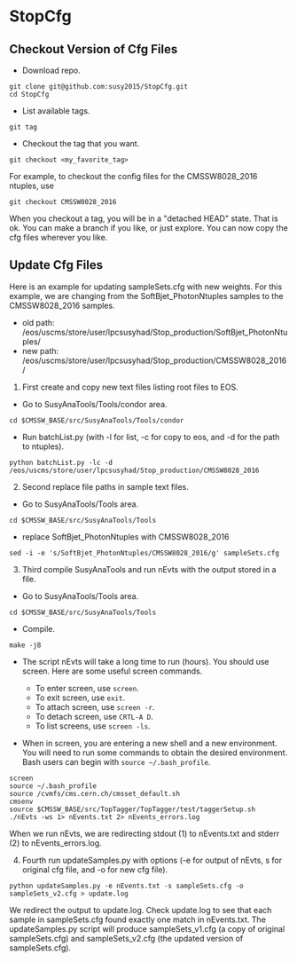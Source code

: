 # StopCfg

## Checkout Version of Cfg Files

- Download repo.
```
git clone git@github.com:susy2015/StopCfg.git
cd StopCfg
```
- List available tags.
```
git tag
```
- Checkout the tag that you want.
```
git checkout <my_favorite_tag>
```
For example, to checkout the config files for the CMSSW8028_2016 ntuples, use
```
git checkout CMSSW8028_2016
```
When you checkout a tag, you will be in a "detached HEAD" state. That is ok. You can make a branch if you like, or just explore. You can now copy the cfg files wherever you like.

## Update Cfg Files

Here is an example for updating sampleSets.cfg with new weights.
For this example, we are changing from the SoftBjet_PhotonNtuples samples to the CMSSW8028_2016 samples.
- old path: /eos/uscms/store/user/lpcsusyhad/Stop_production/SoftBjet_PhotonNtuples/
- new path: /eos/uscms/store/user/lpcsusyhad/Stop_production/CMSSW8028_2016/

1. First create and copy new text files listing root files to EOS.

- Go to SusyAnaTools/Tools/condor area.

```cd $CMSSW_BASE/src/SusyAnaTools/Tools/condor```

- Run batchList.py (with -l for list, -c for copy to eos, and -d for the path to ntuples).

```python batchList.py -lc -d /eos/uscms/store/user/lpcsusyhad/Stop_production/CMSSW8028_2016```


2. Second replace file paths in sample text files.

- Go to SusyAnaTools/Tools area.

```cd $CMSSW_BASE/src/SusyAnaTools/Tools```

- replace SoftBjet_PhotonNtuples with CMSSW8028_2016

```sed -i -e 's/SoftBjet_PhotonNtuples/CMSSW8028_2016/g' sampleSets.cfg```

3. Third compile SusyAnaTools and run nEvts with the output stored in a file.

- Go to SusyAnaTools/Tools area.

```cd $CMSSW_BASE/src/SusyAnaTools/Tools```

- Compile.

```make -j8```

- The script nEvts will take a long time to run (hours). You should use screen. Here are some useful screen commands.
  - To enter screen, use ```screen```.
  - To exit screen, use ```exit```.
  - To attach screen, use ```screen -r```.
  - To detach screen, use ```CRTL-A D```.
  - To list screens, use ```screen -ls```.

- When in screen, you are entering a new shell and a new environment. You will need to run some commands to obtain the desired environment. Bash users can begin with `source ~/.bash_profile`.

```
screen
source ~/.bash_profile
source /cvmfs/cms.cern.ch/cmsset_default.sh
cmsenv
source $CMSSW_BASE/src/TopTagger/TopTagger/test/taggerSetup.sh
./nEvts -ws 1> nEvents.txt 2> nEvents_errors.log
```

When we run nEvts, we are redirecting stdout (1) to nEvents.txt and stderr (2) to nEvents_errors.log.

4. Fourth run updateSamples.py with options (-e for output of nEvts, s for original cfg file, and -o for new cfg file).
```
python updateSamples.py -e nEvents.txt -s sampleSets.cfg -o sampleSets_v2.cfg > update.log
```

We redirect the output to update.log. Check update.log to see that each sample in sampleSets.cfg found exactly one match in nEvents.txt. The updateSamples.py script will produce sampleSets_v1.cfg (a copy of original sampleSets.cfg) and sampleSets_v2.cfg (the updated version of sampleSets.cfg).


